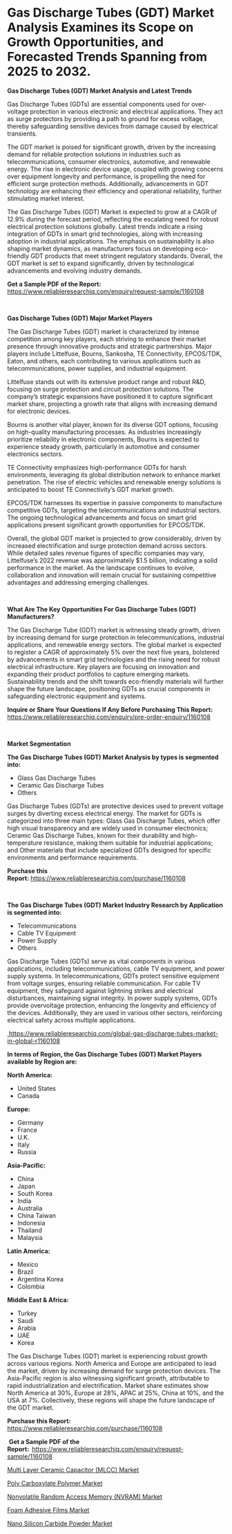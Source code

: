 <p><h1>Gas Discharge Tubes (GDT) Market Analysis Examines its Scope on Growth Opportunities, and Forecasted Trends Spanning from 2025 to 2032.</h1></p><p><strong>Gas Discharge Tubes (GDT) Market Analysis and Latest Trends</strong></p>
<p><p>Gas Discharge Tubes (GDTs) are essential components used for over-voltage protection in various electronic and electrical applications. They act as surge protectors by providing a path to ground for excess voltage, thereby safeguarding sensitive devices from damage caused by electrical transients.</p><p>The GDT market is poised for significant growth, driven by the increasing demand for reliable protection solutions in industries such as telecommunications, consumer electronics, automotive, and renewable energy. The rise in electronic device usage, coupled with growing concerns over equipment longevity and performance, is propelling the need for efficient surge protection methods. Additionally, advancements in GDT technology are enhancing their efficiency and operational reliability, further stimulating market interest.</p><p>The Gas Discharge Tubes (GDT) Market is expected to grow at a CAGR of 12.9% during the forecast period, reflecting the escalating need for robust electrical protection solutions globally. Latest trends indicate a rising integration of GDTs in smart grid technologies, along with increasing adoption in industrial applications. The emphasis on sustainability is also shaping market dynamics, as manufacturers focus on developing eco-friendly GDT products that meet stringent regulatory standards. Overall, the GDT market is set to expand significantly, driven by technological advancements and evolving industry demands.</p></p>
<p><strong>Get a Sample PDF of the Report:&nbsp;</strong> <a href="https://www.reliableresearchiq.com/enquiry/request-sample/1160108?utm_campaign=1896&utm_medium=2&utm_source=Github&utm_content=ia&utm_term=12022025&utm_id=gas-discharge-tubes-gdt">https://www.reliableresearchiq.com/enquiry/request-sample/1160108</a></p>
<p>&nbsp;</p>
<p><strong>Gas Discharge Tubes (GDT) Major Market Players</strong></p>
<p><p>The Gas Discharge Tubes (GDT) market is characterized by intense competition among key players, each striving to enhance their market presence through innovative products and strategic partnerships. Major players include Littelfuse, Bourns, Sankosha, TE Connectivity, EPCOS/TDK, Eaton, and others, each contributing to various applications such as telecommunications, power supplies, and industrial equipment.</p><p>Littelfuse stands out with its extensive product range and robust R&D, focusing on surge protection and circuit protection solutions. The company’s strategic expansions have positioned it to capture significant market share, projecting a growth rate that aligns with increasing demand for electronic devices.</p><p>Bourns is another vital player, known for its diverse GDT options, focusing on high-quality manufacturing processes. As industries increasingly prioritize reliability in electronic components, Bourns is expected to experience steady growth, particularly in automotive and consumer electronics sectors.</p><p>TE Connectivity emphasizes high-performance GDTs for harsh environments, leveraging its global distribution network to enhance market penetration. The rise of electric vehicles and renewable energy solutions is anticipated to boost TE Connectivity’s GDT market growth.</p><p>EPCOS/TDK harnesses its expertise in passive components to manufacture competitive GDTs, targeting the telecommunications and industrial sectors. The ongoing technological advancements and focus on smart grid applications present significant growth opportunities for EPCOS/TDK.</p><p>Overall, the global GDT market is projected to grow considerably, driven by increased electrification and surge protection demand across sectors. While detailed sales revenue figures of specific companies may vary, Littelfuse’s 2022 revenue was approximately $1.5 billion, indicating a solid performance in the market. As the landscape continues to evolve, collaboration and innovation will remain crucial for sustaining competitive advantages and addressing emerging challenges.</p></p>
<p>&nbsp;</p>
<p><strong>What Are The Key Opportunities For Gas Discharge Tubes (GDT) Manufacturers?</strong></p>
<p><p>The Gas Discharge Tube (GDT) market is witnessing steady growth, driven by increasing demand for surge protection in telecommunications, industrial applications, and renewable energy sectors. The global market is expected to register a CAGR of approximately 5% over the next five years, bolstered by advancements in smart grid technologies and the rising need for robust electrical infrastructure. Key players are focusing on innovation and expanding their product portfolios to capture emerging markets. Sustainability trends and the shift towards eco-friendly materials will further shape the future landscape, positioning GDTs as crucial components in safeguarding electronic equipment and systems.</p></p>
<p><strong>Inquire or Share Your Questions If Any Before Purchasing This Report:</strong> <a href="https://www.reliableresearchiq.com/enquiry/pre-order-enquiry/1160108?utm_campaign=1896&utm_medium=2&utm_source=Github&utm_content=ia&utm_term=12022025&utm_id=gas-discharge-tubes-gdt">https://www.reliableresearchiq.com/enquiry/pre-order-enquiry/1160108</a></p>
<p>&nbsp;</p>
<p><strong>Market Segmentation</strong></p>
<p><strong>The Gas Discharge Tubes (GDT) Market Analysis by types is segmented into:</strong></p>
<p><ul><li>Glass Gas Discharge Tubes</li><li>Ceramic Gas Discharge Tubes</li><li>Others</li></ul></p>
<p><p>Gas Discharge Tubes (GDTs) are protective devices used to prevent voltage surges by diverting excess electrical energy. The market for GDTs is categorized into three main types: Glass Gas Discharge Tubes, which offer high visual transparency and are widely used in consumer electronics; Ceramic Gas Discharge Tubes, known for their durability and high-temperature resistance, making them suitable for industrial applications; and Other materials that include specialized GDTs designed for specific environments and performance requirements.</p></p>
<p><strong>Purchase this Report:&nbsp;</strong><a href="https://www.reliableresearchiq.com/purchase/1160108?utm_campaign=1896&utm_medium=2&utm_source=Github&utm_content=ia&utm_term=12022025&utm_id=gas-discharge-tubes-gdt">https://www.reliableresearchiq.com/purchase/1160108</a></p>
<p>&nbsp;</p>
<p><strong>The Gas Discharge Tubes (GDT) Market Industry Research by Application is segmented into:</strong></p>
<p><ul><li>Telecommunications</li><li>Cable TV Equipment</li><li>Power Supply</li><li>Others</li></ul></p>
<p><p>Gas Discharge Tubes (GDTs) serve as vital components in various applications, including telecommunications, cable TV equipment, and power supply systems. In telecommunications, GDTs protect sensitive equipment from voltage surges, ensuring reliable communication. For cable TV equipment, they safeguard against lightning strikes and electrical disturbances, maintaining signal integrity. In power supply systems, GDTs provide overvoltage protection, enhancing the longevity and efficiency of the devices. Additionally, they are used in various other sectors, reinforcing electrical safety across multiple applications.</p></p>
<p><a href="https://www.reliableresearchiq.com/global-gas-discharge-tubes-market-in-global-r1160108?utm_campaign=1896&utm_medium=2&utm_source=Github&utm_content=ia&utm_term=12022025&utm_id=gas-discharge-tubes-gdt">&nbsp;https://www.reliableresearchiq.com/global-gas-discharge-tubes-market-in-global-r1160108</a></p>
<p><strong>In terms of Region, the Gas Discharge Tubes (GDT) Market Players available by Region are:</strong></p>
<p>
    <p> <strong> North America: </strong>
        <ul>
            <li>United States</li>
            <li>Canada</li>
        </ul>
        </p> 
    <p> <strong> Europe: </strong>
        <ul>
            <li>Germany</li>
            <li>France</li>
            <li>U.K.</li>
            <li>Italy</li>
            <li>Russia</li>
        </ul>
        </p> 
    <p> <strong> Asia-Pacific: </strong>
        <ul>
            <li>China</li>
            <li>Japan</li>
            <li>South Korea</li>
            <li>India</li>
            <li>Australia</li>
            <li>China Taiwan</li>
            <li>Indonesia</li>
            <li>Thailand</li>
            <li>Malaysia</li>
        </ul>
        </p> 
    <p> <strong> Latin America: </strong>
        <ul>
            <li>Mexico</li>
            <li>Brazil</li>
            <li>Argentina Korea</li>
            <li>Colombia</li>
        </ul>
        </p> 
    <p> <strong> Middle East & Africa: </strong>
        <ul>
            <li>Turkey</li>
            <li>Saudi</li>
            <li>Arabia</li>
            <li>UAE</li>
            <li>Korea</li>
        </ul>
    </p>
    </p>
<p><p>The Gas Discharge Tubes (GDT) market is experiencing robust growth across various regions. North America and Europe are anticipated to lead the market, driven by increasing demand for surge protection devices. The Asia-Pacific region is also witnessing significant growth, attributable to rapid industrialization and electrification. Market share estimates show North America at 30%, Europe at 28%, APAC at 25%, China at 10%, and the USA at 7%. Collectively, these regions will shape the future landscape of the GDT market.</p></p>
<p><strong>Purchase this Report: </strong><a href="https://www.reliableresearchiq.com/purchase/1160108?utm_campaign=1896&utm_medium=2&utm_source=Github&utm_content=ia&utm_term=12022025&utm_id=gas-discharge-tubes-gdt">https://www.reliableresearchiq.com/purchase/1160108</a></p>
<p>&nbsp;<strong>Get a Sample PDF of the Report:&nbsp;&nbsp;</strong><a href="https://www.reliableresearchiq.com/enquiry/request-sample/1160108?utm_campaign=1896&utm_medium=2&utm_source=Github&utm_content=ia&utm_term=12022025&utm_id=gas-discharge-tubes-gdt">https://www.reliableresearchiq.com/enquiry/request-sample/1160108</a></p>
<p><strong></strong></p>
<p><p><a href="https://github.com/domnikgisken/Market-Research-Report-List-1/blob/main/multi-layer-ceramic-capacitor-mlcc-market.md?utm_campaign=1896&utm_medium=2&utm_source=Github&utm_content=ia&utm_term=12022025&utm_id=gas-discharge-tubes-gdt">Multi Layer Ceramic Capacitor (MLCC) Market</a></p><p><a href="https://www.linkedin.com/pulse/poly-carboxylate-polymer-market-share-analysis-91-cagr-growth-qpfne?utm_campaign=1896&utm_medium=2&utm_source=Github&utm_content=ia&utm_term=12022025&utm_id=gas-discharge-tubes-gdt">Poly Carboxylate Polymer Market</a></p><p><a href="https://github.com/ivvrgibi/Market-Research-Report-List-1/blob/main/nonvolatile-random-access-memory-nvram-market.md?utm_campaign=1896&utm_medium=2&utm_source=Github&utm_content=ia&utm_term=12022025&utm_id=gas-discharge-tubes-gdt">Nonvolatile Random Access Memory (NVRAM) Market</a></p><p><a href="https://www.linkedin.com/pulse/insightful-foam-adhesive-films-market-report-analyzing-industry-ntuff?utm_campaign=1896&utm_medium=2&utm_source=Github&utm_content=ia&utm_term=12022025&utm_id=gas-discharge-tubes-gdt">Foam Adhesive Films Market</a></p><p><a href="https://www.linkedin.com/pulse/in-depth-nano-silicon-carbide-powder-market-analysis-trends-yjecf?utm_campaign=1896&utm_medium=2&utm_source=Github&utm_content=ia&utm_term=12022025&utm_id=gas-discharge-tubes-gdt">Nano Silicon Carbide Powder Market</a></p></p>